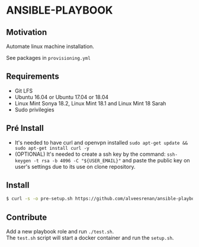 # ANSIBLE-PLAYBOOK #

## Motivation

Automate linux machine installation.

See packages in `provisioning.yml`


## Requirements

* Git LFS
* Ubuntu 16.04 or Ubuntu 17.04 or 18.04
* Linux Mint Sonya 18.2, Linux Mint 18.1 and Linux Mint 18 Sarah
* Sudo privilegies

## Pré Install

* It's needed to have curl and openvpn installed `sudo apt-get update && sudo apt-get install curl -y`
* (OPTIONAL) It's needed to create a ssh key by the command: `ssh-keygen -t rsa -b 4096 -C "${USER_EMAIL}"` and paste the public key on user's settings due to its use on clone repository.

## Install

```sh
$ curl -s -o pre-setup.sh https://github.com/alveesrenan/ansible-playbook/raw/master/pre-setup.sh && sudo chmod +x pre-setup.sh && ./pre-setup.sh
```

## Contribute

Add a new playbook role and run `./test.sh`.  
The `test.sh` script will start a docker container and run the `setup.sh`.
